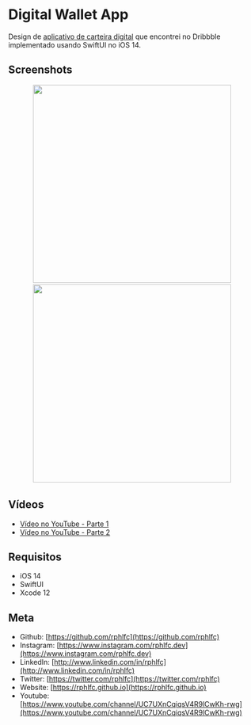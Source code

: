 # Digital Wallet App
Design de [aplicativo de carteira digital](https://dribbble.com/shots/14715739--Exploration-Digital-Wallet-App) que encontrei no Dribbble implementado usando SwiftUI no iOS 14.

## Screenshots
<p align="center">
    <img src="https://user-images.githubusercontent.com/16376748/102000786-a0df1680-3cc9-11eb-9d4c-b313d7d4eb64.png" width="400">&nbsp;
    <img src="https://user-images.githubusercontent.com/16376748/102147736-fe9a6c80-3e49-11eb-8d90-0bfe2eb2edd1.png" width="400">&nbsp;
</p>

## Vídeos
- [Vídeo no YouTube - Parte 1](https://youtu.be/bhi-DS8gXjM)
- [Vídeo no YouTube - Parte 2](https://youtu.be/RIK57emkM0c)
 
## Requisitos
- iOS 14
- SwiftUI
- Xcode 12

## Meta
- Github: [https://github.com/rphlfc](https://github.com/rphlfc)
- Instagram: [https://www.instagram.com/rphlfc.dev](https://www.instagram.com/rphlfc.dev)
- LinkedIn: [http://www.linkedin.com/in/rphlfc](http://www.linkedin.com/in/rphlfc)
- Twitter: [https://twitter.com/rphlfc](https://twitter.com/rphlfc)
- Website: [https://rphlfc.github.io](https://rphlfc.github.io)
- Youtube: [https://www.youtube.com/channel/UC7UXnCqiqsV4R9lCwKh-rwg](https://www.youtube.com/channel/UC7UXnCqiqsV4R9lCwKh-rwg)
